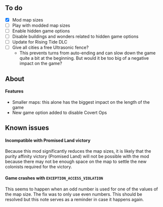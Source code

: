 ## To do

- [x] Mod map sizes
- [ ] Play with modded map sizes
- [ ] Enable hidden game options
- [ ] Disable buildings and wonders related to hidden game options
- [ ] Update for Rising Tide DLC
- [ ] Give all cities a free Ultrasonic fence?
  - This prevents turns from auto-ending and can slow down the game quite a bit at the beginning. But would it be too big of a negative impact on the game?

## About

#### Features

- Smaller maps: this alone has the biggest impact on the length of the game
- New game option added to disable Covert Ops

## Known issues

#### Incompatible with Promised Land victory

Because this mod significantly reduces the map sizes, it is likely that the purity affinity victory (Promised Land) will not be possible with the mod because there may not be enough space on the map to settle the new colonists required for the victory.

#### Game crashes with `EXCEPTION_ACCESS_VIOLATION`

This seems to happen when an odd number is used for one of the values of the map size. The fix was to only use even numbers. This should be resolved but this note serves as a reminder in case it happens again.
